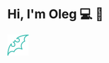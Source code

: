 <h1>Hi, I'm Oleg 💻 👋</h1>
<img style="width: 300; height: 250;" src="https://github.com/kapustiansky/kapustiansky.github.io/blob/master/bootstrap4/images/Batman.svg" alt="">

